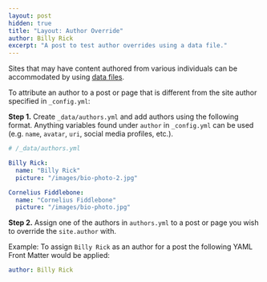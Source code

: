 ```yaml
---
layout: post
hidden: true
title: "Layout: Author Override"
author: Billy Rick
excerpt: "A post to test author overrides using a data file."
---
```


Sites that may have content authored from various individuals can be accommodated by using [data files](https://jekyllrb.com/docs/datafiles/).

To attribute an author to a post or page that is different from the site author specified in `_config.yml`:

**Step 1.** Create `_data/authors.yml` and add authors using the following format. Anything variables found under `author` in `_config.yml` can be used (e.g. `name`, `avatar`, `uri`, social media profiles, etc.).

```yaml
# /_data/authors.yml

Billy Rick:
  name: "Billy Rick"
  picture: "/images/bio-photo-2.jpg"

Cornelius Fiddlebone:
  name: "Cornelius Fiddlebone"
  picture: "/images/bio-photo.jpg"
```

**Step 2.** Assign one of the authors in `authors.yml` to a post or page you wish to override the `site.author` with. 

Example: To assign `Billy Rick` as an author for a post the following YAML Front Matter would be applied:

```yaml
author: Billy Rick
```
